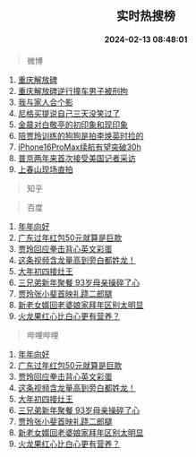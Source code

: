 <div align="center"><h2>实时热搜榜</h2><h4>2024-02-13 08:48:01</h4></div>

> 微博  

1. [重庆解放碑](https://s.weibo.com/weibo?q=%23%E9%87%8D%E5%BA%86%E8%A7%A3%E6%94%BE%E7%A2%91%23&t=31&band_rank=1&Refer=top)<br />
2. [重庆解放碑逆行撞车男子被刑拘](https://s.weibo.com/weibo?q=%23%E9%87%8D%E5%BA%86%E8%A7%A3%E6%94%BE%E7%A2%91%E9%80%86%E8%A1%8C%E6%92%9E%E8%BD%A6%E7%94%B7%E5%AD%90%E8%A2%AB%E5%88%91%E6%8B%98%23&t=31&band_rank=2&Refer=top)<br />
3. [我与家人合个影](https://s.weibo.com/weibo?q=%23%E6%88%91%E4%B8%8E%E5%AE%B6%E4%BA%BA%E5%90%88%E4%B8%AA%E5%BD%B1%23&t=31&band_rank=3&Refer=top)<br />
4. [尼格买提说自己三天没笑过了](https://s.weibo.com/weibo?q=%23%E5%B0%BC%E6%A0%BC%E4%B9%B0%E6%8F%90%E8%AF%B4%E8%87%AA%E5%B7%B1%E4%B8%89%E5%A4%A9%E6%B2%A1%E7%AC%91%E8%BF%87%E4%BA%86%23&t=31&band_rank=4&Refer=top)<br />
5. [金晨对白敬亭的初印象和现印象](https://s.weibo.com/weibo?q=%23%E9%87%91%E6%99%A8%E5%AF%B9%E7%99%BD%E6%95%AC%E4%BA%AD%E7%9A%84%E5%88%9D%E5%8D%B0%E8%B1%A1%E5%92%8C%E7%8E%B0%E5%8D%B0%E8%B1%A1%23&t=31&band_rank=5&Refer=top)<br />
6. [陪贾玲训练的狗狗是拍李焕英时捡的](https://s.weibo.com/weibo?q=%23%E9%99%AA%E8%B4%BE%E7%8E%B2%E8%AE%AD%E7%BB%83%E7%9A%84%E7%8B%97%E7%8B%97%E6%98%AF%E6%8B%8D%E6%9D%8E%E7%84%95%E8%8B%B1%E6%97%B6%E6%8D%A1%E7%9A%84%23&t=31&band_rank=6&Refer=top)<br />
7. [iPhone16ProMax续航有望突破30h](https://s.weibo.com/weibo?q=%23iPhone16ProMax%E7%BB%AD%E8%88%AA%E6%9C%89%E6%9C%9B%E7%AA%81%E7%A0%B430h%23&t=31&band_rank=7&Refer=top)<br />
8. [普京两年来首次接受美国记者采访](https://s.weibo.com/weibo?q=%23%E6%99%AE%E4%BA%AC%E4%B8%A4%E5%B9%B4%E6%9D%A5%E9%A6%96%E6%AC%A1%E6%8E%A5%E5%8F%97%E7%BE%8E%E5%9B%BD%E8%AE%B0%E8%80%85%E9%87%87%E8%AE%BF%23&t=31&band_rank=8&Refer=top)<br />
9. [上春山现场直拍](https://s.weibo.com/weibo?q=%23%E4%B8%8A%E6%98%A5%E5%B1%B1%E7%8E%B0%E5%9C%BA%E7%9B%B4%E6%8B%8D%23&t=31&band_rank=9&Refer=top)<br />

> 知乎  


> 百度  

1. [年年向好](https://www.baidu.com/s?wd=%E5%B9%B4%E5%B9%B4%E5%90%91%E5%A5%BD&sa=fyb_news&rsv_dl=fyb_news)<br />
2. [广东过年红包50元就算是巨款](https://www.baidu.com/s?wd=%E5%B9%BF%E4%B8%9C%E8%BF%87%E5%B9%B4%E7%BA%A2%E5%8C%8550%E5%85%83%E5%B0%B1%E7%AE%97%E6%98%AF%E5%B7%A8%E6%AC%BE&sa=fyb_news&rsv_dl=fyb_news)<br />
3. [贾玲回应拳击背心英文彩蛋](https://www.baidu.com/s?wd=%E8%B4%BE%E7%8E%B2%E5%9B%9E%E5%BA%94%E6%8B%B3%E5%87%BB%E8%83%8C%E5%BF%83%E8%8B%B1%E6%96%87%E5%BD%A9%E8%9B%8B&sa=fyb_news&rsv_dl=fyb_news)<br />
4. [这条视频含龙量高到旁白都姓龙！](https://www.baidu.com/s?wd=%E8%BF%99%E6%9D%A1%E8%A7%86%E9%A2%91%E5%90%AB%E9%BE%99%E9%87%8F%E9%AB%98%E5%88%B0%E6%97%81%E7%99%BD%E9%83%BD%E5%A7%93%E9%BE%99%EF%BC%81&sa=fyb_news&rsv_dl=fyb_news)<br />
5. [大年初四接灶王](https://www.baidu.com/s?wd=%E5%A4%A7%E5%B9%B4%E5%88%9D%E5%9B%9B%E6%8E%A5%E7%81%B6%E7%8E%8B&sa=fyb_news&rsv_dl=fyb_news)<br />
6. [三兄弟新年聚餐 93岁母亲操碎了心](https://www.baidu.com/s?wd=%E4%B8%89%E5%85%84%E5%BC%9F%E6%96%B0%E5%B9%B4%E8%81%9A%E9%A4%90+93%E5%B2%81%E6%AF%8D%E4%BA%B2%E6%93%8D%E7%A2%8E%E4%BA%86%E5%BF%83&sa=fyb_news&rsv_dl=fyb_news)<br />
7. [贾玲张小斐首映礼跷二郎腿](https://www.baidu.com/s?wd=%E8%B4%BE%E7%8E%B2%E5%BC%A0%E5%B0%8F%E6%96%90%E9%A6%96%E6%98%A0%E7%A4%BC%E8%B7%B7%E4%BA%8C%E9%83%8E%E8%85%BF&sa=fyb_news&rsv_dl=fyb_news)<br />
8. [新老女婿回老婆娘家拜年区别太明显](https://www.baidu.com/s?wd=%E6%96%B0%E8%80%81%E5%A5%B3%E5%A9%BF%E5%9B%9E%E8%80%81%E5%A9%86%E5%A8%98%E5%AE%B6%E6%8B%9C%E5%B9%B4%E5%8C%BA%E5%88%AB%E5%A4%AA%E6%98%8E%E6%98%BE&sa=fyb_news&rsv_dl=fyb_news)<br />
9. [火龙果红心比白心更有营养？](https://www.baidu.com/s?wd=%E7%81%AB%E9%BE%99%E6%9E%9C%E7%BA%A2%E5%BF%83%E6%AF%94%E7%99%BD%E5%BF%83%E6%9B%B4%E6%9C%89%E8%90%A5%E5%85%BB%EF%BC%9F&sa=fyb_news&rsv_dl=fyb_news)<br />

> 哔哩哔哩  

1. [年年向好](https://www.baidu.com/s?wd=%E5%B9%B4%E5%B9%B4%E5%90%91%E5%A5%BD&sa=fyb_news&rsv_dl=fyb_news)<br />
2. [广东过年红包50元就算是巨款](https://www.baidu.com/s?wd=%E5%B9%BF%E4%B8%9C%E8%BF%87%E5%B9%B4%E7%BA%A2%E5%8C%8550%E5%85%83%E5%B0%B1%E7%AE%97%E6%98%AF%E5%B7%A8%E6%AC%BE&sa=fyb_news&rsv_dl=fyb_news)<br />
3. [贾玲回应拳击背心英文彩蛋](https://www.baidu.com/s?wd=%E8%B4%BE%E7%8E%B2%E5%9B%9E%E5%BA%94%E6%8B%B3%E5%87%BB%E8%83%8C%E5%BF%83%E8%8B%B1%E6%96%87%E5%BD%A9%E8%9B%8B&sa=fyb_news&rsv_dl=fyb_news)<br />
4. [这条视频含龙量高到旁白都姓龙！](https://www.baidu.com/s?wd=%E8%BF%99%E6%9D%A1%E8%A7%86%E9%A2%91%E5%90%AB%E9%BE%99%E9%87%8F%E9%AB%98%E5%88%B0%E6%97%81%E7%99%BD%E9%83%BD%E5%A7%93%E9%BE%99%EF%BC%81&sa=fyb_news&rsv_dl=fyb_news)<br />
5. [大年初四接灶王](https://www.baidu.com/s?wd=%E5%A4%A7%E5%B9%B4%E5%88%9D%E5%9B%9B%E6%8E%A5%E7%81%B6%E7%8E%8B&sa=fyb_news&rsv_dl=fyb_news)<br />
6. [三兄弟新年聚餐 93岁母亲操碎了心](https://www.baidu.com/s?wd=%E4%B8%89%E5%85%84%E5%BC%9F%E6%96%B0%E5%B9%B4%E8%81%9A%E9%A4%90+93%E5%B2%81%E6%AF%8D%E4%BA%B2%E6%93%8D%E7%A2%8E%E4%BA%86%E5%BF%83&sa=fyb_news&rsv_dl=fyb_news)<br />
7. [贾玲张小斐首映礼跷二郎腿](https://www.baidu.com/s?wd=%E8%B4%BE%E7%8E%B2%E5%BC%A0%E5%B0%8F%E6%96%90%E9%A6%96%E6%98%A0%E7%A4%BC%E8%B7%B7%E4%BA%8C%E9%83%8E%E8%85%BF&sa=fyb_news&rsv_dl=fyb_news)<br />
8. [新老女婿回老婆娘家拜年区别太明显](https://www.baidu.com/s?wd=%E6%96%B0%E8%80%81%E5%A5%B3%E5%A9%BF%E5%9B%9E%E8%80%81%E5%A9%86%E5%A8%98%E5%AE%B6%E6%8B%9C%E5%B9%B4%E5%8C%BA%E5%88%AB%E5%A4%AA%E6%98%8E%E6%98%BE&sa=fyb_news&rsv_dl=fyb_news)<br />
9. [火龙果红心比白心更有营养？](https://www.baidu.com/s?wd=%E7%81%AB%E9%BE%99%E6%9E%9C%E7%BA%A2%E5%BF%83%E6%AF%94%E7%99%BD%E5%BF%83%E6%9B%B4%E6%9C%89%E8%90%A5%E5%85%BB%EF%BC%9F&sa=fyb_news&rsv_dl=fyb_news)<br />
